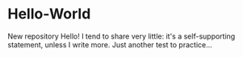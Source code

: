 # Hello-World
New repository
Hello! I tend to share very little: it's a self-supporting statement, unless I write more.
Just another test to practice...
